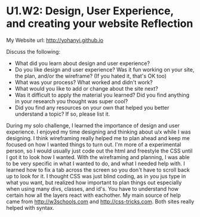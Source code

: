 # U1.W2: Design, User Experience, and creating your website Reflection

My Website url: http://yohanyi.github.io

Discuss the following:
* What did you learn about design and user experience? 
* Do you like design and user experience? Was it fun working on your site, the plan, and/or the wireframe? (If you hated it, that's OK too)
* What was your process? What worked and didn't work?
* What would you like to add or change about the site next?
* Was it difficult to apply the material you learned? Did you find anything in your research you thought was super cool?
* Did you find any resources on your own that helped you better understand a topic? If so, please list it.

During my solo challenge, I learned the importance of design and user experience. I enjoyed my time designing and thinking about u/x while I was designing. I think wireframing really helped me to plan ahead and keep me focused on how I wanted things to turn out. I'm more of a experimental person, so I would usually just code out the html and freestyle the CSS until I got it to look how I wanted. With the wireframing and planning, I was able to be very specific in what I wanted to do, and what I needed help with. I learned how to fix a tab across the screen so you don't have to scroll back up to look for it. I thought CSS was just blind coding, as in you jus type in what you want, but realized how important to plan things out especially when using many divs, classes, and id's. You have to understand how certain how all the layers react with eachother. My main source of help came from http://w3schools.com and http://css-tricks.com. Both sites really helped with syntax.